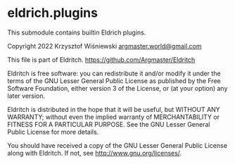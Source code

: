 # eldrich.plugins

This submodule contains builtin Eldrich plugins.

Copyright 2022 Krzysztof Wiśniewski <argmaster.world@gmail.com>

This file is part of Eldritch.
https://github.com/Argmaster/Eldritch

Eldritch is free software: you can redistribute it and/or modify it under
the terms of the GNU Lesser General Public License as published by the Free
Software Foundation, either version 3 of the License, or (at your option)
any later version.

Eldritch is distributed in the hope that it will be useful, but WITHOUT ANY
WARRANTY; without even the implied warranty of MERCHANTABILITY or FITNESS
FOR A PARTICULAR PURPOSE. See the GNU Lesser General Public License for more
details.

You should have received a copy of the GNU Lesser General Public License
along with Eldritch. If not, see <http://www.gnu.org/licenses/>.
